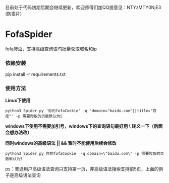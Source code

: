 目前处于代码初期后期会继续更新，欢迎师傅们加QQ提意见：NTYzMTY0NjE3 (防麦片)
# FofaSpider
fofa爬虫，支持高级查询语句批量获取域名和ip
### 依赖安装

pip install -r requirements.txt

### 使用方法

**Linux下使用**

`python3 Spider.py '你的fofaCookie' -q 'domain="baidu.com"||title="百度"' -p 需要爬取的页数默认为5`

**windows下使用不需要加引号，windows下的查询语句最好用 \ 转义一下（后面会想办法改）**

**同时windows的高级语法 || && 暂时不能使用后续会修改**

`python3 Spider.py 你的fofaCookie  -q domain=\"baidu.com\" -p 需要爬取的页数默认为5`

ps：普通用户高级语法查询只支持第一页，非高级语法搜索支持前5页，上面的例子是高级语法查询
